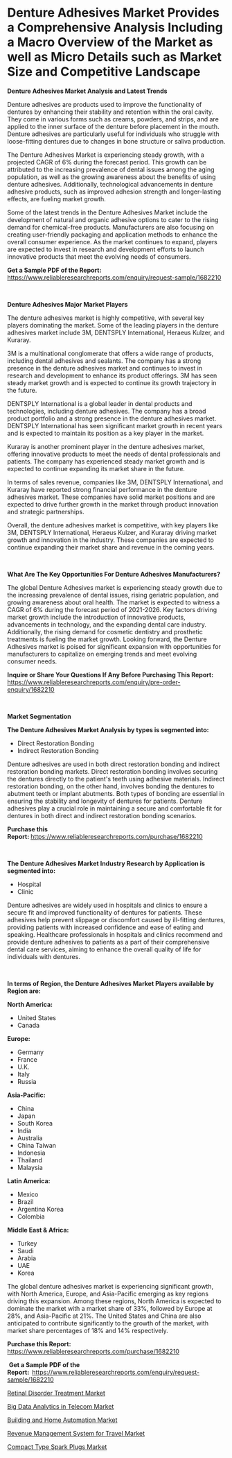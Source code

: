 <p><h1>Denture Adhesives Market Provides a Comprehensive Analysis Including a Macro Overview of the Market as well as Micro Details such as Market Size and Competitive Landscape</h1></p><p><strong>Denture Adhesives Market Analysis and Latest Trends</strong></p>
<p><p>Denture adhesives are products used to improve the functionality of dentures by enhancing their stability and retention within the oral cavity. They come in various forms such as creams, powders, and strips, and are applied to the inner surface of the denture before placement in the mouth. Denture adhesives are particularly useful for individuals who struggle with loose-fitting dentures due to changes in bone structure or saliva production.</p><p>The Denture Adhesives Market is experiencing steady growth, with a projected CAGR of 6% during the forecast period. This growth can be attributed to the increasing prevalence of dental issues among the aging population, as well as the growing awareness about the benefits of using denture adhesives. Additionally, technological advancements in denture adhesive products, such as improved adhesion strength and longer-lasting effects, are fueling market growth.</p><p>Some of the latest trends in the Denture Adhesives Market include the development of natural and organic adhesive options to cater to the rising demand for chemical-free products. Manufacturers are also focusing on creating user-friendly packaging and application methods to enhance the overall consumer experience. As the market continues to expand, players are expected to invest in research and development efforts to launch innovative products that meet the evolving needs of consumers.</p></p>
<p><strong>Get a Sample PDF of the Report:&nbsp;</strong> <a href="https://www.reliableresearchreports.com/enquiry/request-sample/1682210">https://www.reliableresearchreports.com/enquiry/request-sample/1682210</a></p>
<p>&nbsp;</p>
<p><strong>Denture Adhesives Major Market Players</strong></p>
<p><p>The denture adhesives market is highly competitive, with several key players dominating the market. Some of the leading players in the denture adhesives market include 3M, DENTSPLY International, Heraeus Kulzer, and Kuraray.</p><p>3M is a multinational conglomerate that offers a wide range of products, including dental adhesives and sealants. The company has a strong presence in the denture adhesives market and continues to invest in research and development to enhance its product offerings. 3M has seen steady market growth and is expected to continue its growth trajectory in the future.</p><p>DENTSPLY International is a global leader in dental products and technologies, including denture adhesives. The company has a broad product portfolio and a strong presence in the denture adhesives market. DENTSPLY International has seen significant market growth in recent years and is expected to maintain its position as a key player in the market.</p><p>Kuraray is another prominent player in the denture adhesives market, offering innovative products to meet the needs of dental professionals and patients. The company has experienced steady market growth and is expected to continue expanding its market share in the future.</p><p>In terms of sales revenue, companies like 3M, DENTSPLY International, and Kuraray have reported strong financial performance in the denture adhesives market. These companies have solid market positions and are expected to drive further growth in the market through product innovation and strategic partnerships.</p><p>Overall, the denture adhesives market is competitive, with key players like 3M, DENTSPLY International, Heraeus Kulzer, and Kuraray driving market growth and innovation in the industry. These companies are expected to continue expanding their market share and revenue in the coming years.</p></p>
<p>&nbsp;</p>
<p><strong>What Are The Key Opportunities For Denture Adhesives Manufacturers?</strong></p>
<p><p>The global Denture Adhesives market is experiencing steady growth due to the increasing prevalence of dental issues, rising geriatric population, and growing awareness about oral health. The market is expected to witness a CAGR of 6% during the forecast period of 2021-2026. Key factors driving market growth include the introduction of innovative products, advancements in technology, and the expanding dental care industry. Additionally, the rising demand for cosmetic dentistry and prosthetic treatments is fueling the market growth. Looking forward, the Denture Adhesives market is poised for significant expansion with opportunities for manufacturers to capitalize on emerging trends and meet evolving consumer needs.</p></p>
<p><strong>Inquire or Share Your Questions If Any Before Purchasing This Report:</strong> <a href="https://www.reliableresearchreports.com/enquiry/pre-order-enquiry/1682210">https://www.reliableresearchreports.com/enquiry/pre-order-enquiry/1682210</a></p>
<p>&nbsp;</p>
<p><strong>Market Segmentation</strong></p>
<p><strong>The Denture Adhesives Market Analysis by types is segmented into:</strong></p>
<p><ul><li>Direct Restoration Bonding</li><li>Indirect Restoration Bonding</li></ul></p>
<p><p>Denture adhesives are used in both direct restoration bonding and indirect restoration bonding markets. Direct restoration bonding involves securing the dentures directly to the patient's teeth using adhesive materials. Indirect restoration bonding, on the other hand, involves bonding the dentures to abutment teeth or implant abutments. Both types of bonding are essential in ensuring the stability and longevity of dentures for patients. Denture adhesives play a crucial role in maintaining a secure and comfortable fit for dentures in both direct and indirect restoration bonding scenarios.</p></p>
<p><strong>Purchase this Report:&nbsp;</strong><a href="https://www.reliableresearchreports.com/purchase/1682210">https://www.reliableresearchreports.com/purchase/1682210</a></p>
<p>&nbsp;</p>
<p><strong>The Denture Adhesives Market Industry Research by Application is segmented into:</strong></p>
<p><ul><li>Hospital</li><li>Clinic</li></ul></p>
<p><p>Denture adhesives are widely used in hospitals and clinics to ensure a secure fit and improved functionality of dentures for patients. These adhesives help prevent slippage or discomfort caused by ill-fitting dentures, providing patients with increased confidence and ease of eating and speaking. Healthcare professionals in hospitals and clinics recommend and provide denture adhesives to patients as a part of their comprehensive dental care services, aiming to enhance the overall quality of life for individuals with dentures.</p></p>
<p>&nbsp;</p>
<p><strong>In terms of Region, the Denture Adhesives Market Players available by Region are:</strong></p>
<p>
    <p> <strong> North America: </strong>
        <ul>
            <li>United States</li>
            <li>Canada</li>
        </ul>
        </p> 
    <p> <strong> Europe: </strong>
        <ul>
            <li>Germany</li>
            <li>France</li>
            <li>U.K.</li>
            <li>Italy</li>
            <li>Russia</li>
        </ul>
        </p> 
    <p> <strong> Asia-Pacific: </strong>
        <ul>
            <li>China</li>
            <li>Japan</li>
            <li>South Korea</li>
            <li>India</li>
            <li>Australia</li>
            <li>China Taiwan</li>
            <li>Indonesia</li>
            <li>Thailand</li>
            <li>Malaysia</li>
        </ul>
        </p> 
    <p> <strong> Latin America: </strong>
        <ul>
            <li>Mexico</li>
            <li>Brazil</li>
            <li>Argentina Korea</li>
            <li>Colombia</li>
        </ul>
        </p> 
    <p> <strong> Middle East & Africa: </strong>
        <ul>
            <li>Turkey</li>
            <li>Saudi</li>
            <li>Arabia</li>
            <li>UAE</li>
            <li>Korea</li>
        </ul>
    </p>
    </p>
<p><p>The global denture adhesives market is experiencing significant growth, with North America, Europe, and Asia-Pacific emerging as key regions driving this expansion. Among these regions, North America is expected to dominate the market with a market share of 33%, followed by Europe at 28%, and Asia-Pacific at 21%. The United States and China are also anticipated to contribute significantly to the growth of the market, with market share percentages of 18% and 14% respectively.</p></p>
<p><strong>Purchase this Report: </strong><a href="https://www.reliableresearchreports.com/purchase/1682210">https://www.reliableresearchreports.com/purchase/1682210</a></p>
<p>&nbsp;<strong>Get a Sample PDF of the Report:&nbsp;&nbsp;</strong><a href="https://www.reliableresearchreports.com/enquiry/request-sample/1682210">https://www.reliableresearchreports.com/enquiry/request-sample/1682210</a></p>
<p><strong></strong></p>
<p><p><a href="https://medium.com/@v4171497/retinal-disorder-treatment-market-comprehensive-assessment-by-type-application-and-geography-29f8591c09d2">Retinal Disorder Treatment Market</a></p><p><a href="https://medium.com/@v4171497/big-data-analytics-in-telecom-market-competitive-analysis-market-trends-and-forecast-to-2031-db0b825f4b46">Big Data Analytics in Telecom Market</a></p><p><a href="https://medium.com/@v4171497/building-and-home-automation-nbsp-market-focuses-on-market-share-size-and-projected-forecast-till-10a1e4d286ad">Building and Home Automation Market</a></p><p><a href="https://medium.com/@v4171497/revenue-management-system-for-travel-market-exploring-market-share-market-trends-and-future-1b5fdf503ae7">Revenue Management System for Travel Market</a></p><p><a href="https://github.com/Krish2023na/Market-Research-Report-List-3/blob/main/compact-type-spark-plugs-market.md">Compact Type Spark Plugs Market</a></p></p>
